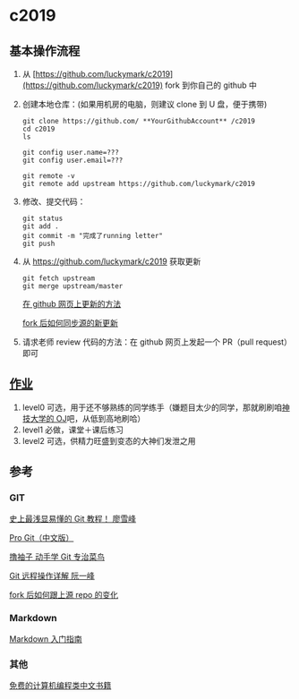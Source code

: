 # c2019

## 基本操作流程

1. 从 [https://github.com/luckymark/c2019](https://github.com/luckymark/c2019) fork 到你自己的 github 中
2. 创建本地仓库：(如果用机房的电脑，则建议 clone 到 U 盘，便于携带)

   ```
   git clone https://github.com/ **YourGithubAccount** /c2019
   cd c2019
   ls

   git config user.name=???
   git config user.email=???

   git remote -v
   git remote add upstream https://github.com/luckymark/c2019
   ```

3. 修改、提交代码：

   ```
   git status
   git add .
   git commit -m "完成了running letter"
   git push
   ```

4. 从 https://github.com/luckymark/c2019 获取更新

   ```
   git fetch upstream
   git merge upstream/master
   ```

   [在 github 网页上更新的方法](https://www.zhihu.com/question/20393785/answer/30725725)

   [fork 后如何同步源的新更新](https://segmentfault.com/q/1010000002590371)

5. 请求老师 review 代码的方法：在 github 网页上发起一个 PR（pull request）即可

## [作业](https://github.com/luckymark/c2019/tree/master/practices)

1. level0 可选，用于还不够熟练的同学练手（嫌题目太少的同学，那就刷刷咱[神技大学的 OJ](http://acm.uestc.edu.cn/#/)吧，从低到高地刷哈）
2. level1 必做，课堂＋课后练习
3. level2 可选，供精力旺盛到变态的大神们发泄之用

## 参考

### GIT

[史上最浅显易懂的 Git 教程！ 廖雪峰](http://www.liaoxuefeng.com/wiki/0013739516305929606dd18361248578c67b8067c8c017b000)

[Pro Git（中文版）](http://git.oschina.net/progit/)

[撸袖子 动手学 Git 专治菜鸟](http://igit.linuxtoy.org/contents.html)

[Git 远程操作详解 阮一峰](http://www.ruanyifeng.com/blog/2014/06/git_remote.html)

[fork 后如何跟上源 repo 的变化](https://segmentfault.com/q/1010000002590371)

### Markdown

[Markdown 入门指南](http://www.jianshu.com/p/1e402922ee32)

### 其他

[免费的计算机编程类中文书籍](https://github.com/wwj718/free-programming-books-zh_CN)
